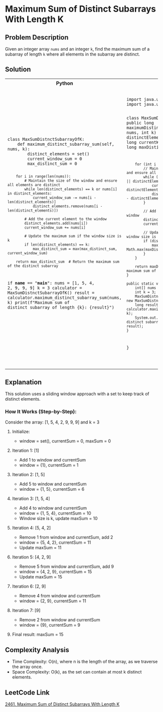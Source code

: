 # Maximum Sum of Distinct Subarrays With Length K

## Problem Description

Given an integer array `nums` and an integer `k`, find the maximum sum of a subarray of length `k` where all elements in the subarray are distinct.

## Solution
<table>
<tr>
<th>Python</th>
<th>Java</th>
</tr>
<tr>
<td>
<pre><code class="python">
class MaxSumDistnctSubarrayOfK:
    def maximum_distinct_subarray_sum(self, nums, k):
        distinct_elements = set()
        current_window_sum = 0
        max_distinct_sum = 0

        for i in range(len(nums)):
            # Maintain the size of the window and ensure all elements are distinct
            while len(distinct_elements) == k or nums[i] in distinct_elements:
                current_window_sum -= nums[i - len(distinct_elements)]
                distinct_elements.remove(nums[i - len(distinct_elements)])

            # Add the current element to the window
            distinct_elements.add(nums[i])
            current_window_sum += nums[i]

            # Update the maximum sum if the window size is k
            if len(distinct_elements) == k:
                max_distinct_sum = max(max_distinct_sum, current_window_sum)

        return max_distinct_sum  # Return the maximum sum of the distinct subarray


if __name__ == "__main__":
nums = [1, 5, 4, 2, 9, 9, 9]
k = 3
calculator = MaxSumDistnctSubarrayOfK()
result = calculator.maximum_distinct_subarray_sum(nums, k)
print(f"Maximum sum of distinct subarray of length {k}: {result}")

</code></pre>
</td>
<td>
<pre><code class="java">
import java.util.HashSet;
import java.util.Set;

class MaxSumDistnctSubarrayOfK {
public long maximumDistinctSubarraySum(int[] nums, int k) {
Set<Integer> distinctElements = new HashSet<>();
long currentWindowSum = 0;
long maxDistinctSum = 0;

        for (int i = 0; i < nums.length; i++) {
            // Maintain the size of the window and ensure all elements are distinct
            while (distinctElements.size() == k || distinctElements.contains(nums[i])) {
                currentWindowSum -= nums[i - distinctElements.size()];
                distinctElements.remove(nums[i - distinctElements.size()]);
            }

            // Add the current element to the window
            distinctElements.add(nums[i]);
            currentWindowSum += nums[i];

            // Update the maximum sum if the window size is k
            if (distinctElements.size() == k) {
                maxDistinctSum = Math.max(maxDistinctSum, currentWindowSum);
            }
        }

        return maxDistinctSum; // Return the maximum sum of the distinct subarray
    }

    public static void main(String[] args) {
        int[] nums = {1, 5, 4, 2, 9, 9, 9};
        int k = 3;
        MaxSumDistnctSubarrayOfK calculator = new MaxSumDistnctSubarrayOfK();
        long result = calculator.maximumDistinctSubarraySum(nums, k);
        System.out.println("Maximum sum of distinct subarray of length " + k + ": " + result);
    }
}


</code></pre>
</td>
</tr>
</table>

## Explanation

This solution uses a sliding window approach with a set to keep track of distinct elements.

### How It Works (Step-by-Step):

Consider the array: [1, 5, 4, 2, 9, 9, 9] and k = 3

1. Initialize:
    - window = set(), currentSum = 0, maxSum = 0

2. Iteration 1: [1]
    - Add 1 to window and currentSum
    - window = {1}, currentSum = 1

3. Iteration 2: [1, 5]
    - Add 5 to window and currentSum
    - window = {1, 5}, currentSum = 6

4. Iteration 3: [1, 5, 4]
    - Add 4 to window and currentSum
    - window = {1, 5, 4}, currentSum = 10
    - Window size is k, update maxSum = 10

5. Iteration 4: [5, 4, 2]
    - Remove 1 from window and currentSum, add 2
    - window = {5, 4, 2}, currentSum = 11
    - Update maxSum = 11

6. Iteration 5: [4, 2, 9]
    - Remove 5 from window and currentSum, add 9
    - window = {4, 2, 9}, currentSum = 15
    - Update maxSum = 15

7. Iteration 6: [2, 9]
    - Remove 4 from window and currentSum
    - window = {2, 9}, currentSum = 11

8. Iteration 7: [9]
    - Remove 2 from window and currentSum
    - window = {9}, currentSum = 9

9. Final result: maxSum = 15

## Complexity Analysis

- Time Complexity: O(n), where n is the length of the array, as we traverse the array once.
- Space Complexity: O(k), as the set can contain at most k distinct elements.

## LeetCode Link

[2461. Maximum Sum of Distinct Subarrays With Length K](https://leetcode.com/problems/maximum-sum-of-distinct-subarrays-with-length-k/)
